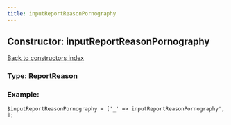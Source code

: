 ```yaml
---
title: inputReportReasonPornography
---
```

## Constructor: inputReportReasonPornography  
[Back to constructors index](index.md)






### Type: [ReportReason](../types/ReportReason.md)


### Example:

```
$inputReportReasonPornography = ['_' => inputReportReasonPornography', ];
```